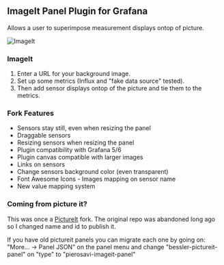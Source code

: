 ## ImageIt Panel Plugin for Grafana

Allows a user to superimpose measurement displays ontop of picture.

![ImageIt](https://raw.githubusercontent.com/pierosavi/pierosavi-imageit-panel/master/src/img/imageit_example.png?raw=true) 

### ImageIt

1. Enter a URL for your background image.
2. Set up some metrics (Influx and "fake data source" tested).
3. Then add sensor displays ontop of the picture and tie them to the metrics.

### Fork Features

* Sensors stay still, even when resizing the panel
* Draggable sensors
* Resizing sensors when resizing the panel
* Plugin compatibility with Grafana 5/6
* Plugin canvas compatible with larger images
* Links on sensors
* Change sensors background color (even transparent)
* Font Awesome Icons - Images mapping on sensor name
* New value mapping system

### Coming from picture it?

This was once a [PictureIt](https://github.com/vbessler/grafana-pictureit) fork. The original repo was abandoned long ago so I changed name and id to publish it.

If you have old pictureit panels you can migrate each one by going on: "More... -> Panel JSON" on the panel menu and change "bessler-pictureit-panel" on "type" to "pierosavi-imageit-panel"
